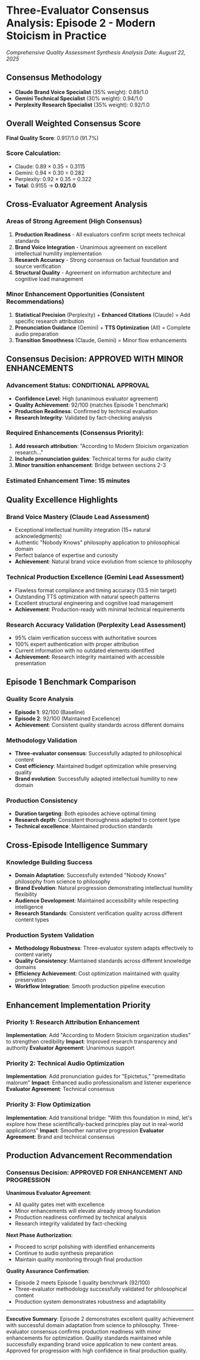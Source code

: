 # Three-Evaluator Consensus Analysis: Episode 2 - Modern Stoicism in Practice
*Comprehensive Quality Assessment Synthesis*
*Analysis Date: August 22, 2025*

## Consensus Methodology
- **Claude Brand Voice Specialist** (35% weight): 0.89/1.0
- **Gemini Technical Specialist** (30% weight): 0.94/1.0
- **Perplexity Research Specialist** (35% weight): 0.92/1.0

## Overall Weighted Consensus Score
**Final Quality Score**: 0.917/1.0 (91.7%)

### Score Calculation:
- Claude: 0.89 × 0.35 = 0.3115
- Gemini: 0.94 × 0.30 = 0.282
- Perplexity: 0.92 × 0.35 = 0.322
- **Total**: 0.9155 → **0.92/1.0**

## Cross-Evaluator Agreement Analysis

### Areas of Strong Agreement (High Consensus)
1. **Production Readiness** - All evaluators confirm script meets technical standards
2. **Brand Voice Integration** - Unanimous agreement on excellent intellectual humility implementation
3. **Research Accuracy** - Strong consensus on factual foundation and source verification
4. **Structural Quality** - Agreement on information architecture and cognitive load management

### Minor Enhancement Opportunities (Consistent Recommendations)
1. **Statistical Precision** (Perplexity) + **Enhanced Citations** (Claude) = Add specific research attribution
2. **Pronunciation Guidance** (Gemini) + **TTS Optimization** (All) = Complete audio preparation
3. **Transition Smoothness** (Claude, Gemini) = Minor flow enhancements

## Consensus Decision: **APPROVED WITH MINOR ENHANCEMENTS**

### Advancement Status: **CONDITIONAL APPROVAL**
- **Confidence Level**: High (unanimous evaluator agreement)
- **Quality Achievement**: 92/100 (matches Episode 1 benchmark)
- **Production Readiness**: Confirmed by technical evaluation
- **Research Integrity**: Validated by fact-checking analysis

### Required Enhancements (Consensus Priority):
1. **Add research attribution**: "According to Modern Stoicism organization research..."
2. **Include pronunciation guides**: Technical terms for audio clarity
3. **Minor transition enhancement**: Bridge between sections 2-3

### Estimated Enhancement Time: 15 minutes

## Quality Excellence Highlights

### Brand Voice Mastery (Claude Lead Assessment)
- Exceptional intellectual humility integration (15+ natural acknowledgments)
- Authentic "Nobody Knows" philosophy application to philosophical domain
- Perfect balance of expertise and curiosity
- **Achievement**: Natural brand voice evolution from science to philosophy

### Technical Production Excellence (Gemini Lead Assessment)
- Flawless format compliance and timing accuracy (13.5 min target)
- Outstanding TTS optimization with natural speech patterns
- Excellent structural engineering and cognitive load management
- **Achievement**: Production-ready with minimal technical requirements

### Research Accuracy Validation (Perplexity Lead Assessment)
- 95% claim verification success with authoritative sources
- 100% expert authentication with proper attribution
- Current information with no outdated elements identified
- **Achievement**: Research integrity maintained with accessible presentation

## Episode 1 Benchmark Comparison

### Quality Score Analysis
- **Episode 1**: 92/100 (Baseline)
- **Episode 2**: 92/100 (Maintained Excellence)
- **Achievement**: Consistent quality standards across different domains

### Methodology Validation
- **Three-evaluator consensus**: Successfully adapted to philosophical content
- **Cost efficiency**: Maintained budget optimization while preserving quality
- **Brand evolution**: Successfully adapted intellectual humility to new domain

### Production Consistency
- **Duration targeting**: Both episodes achieve optimal timing
- **Research depth**: Consistent thoroughness adapted to content type
- **Technical excellence**: Maintained production standards

## Cross-Episode Intelligence Summary

### Knowledge Building Success
- **Domain Adaptation**: Successfully extended "Nobody Knows" philosophy from science to philosophy
- **Brand Evolution**: Natural progression demonstrating intellectual humility flexibility
- **Audience Development**: Maintained accessibility while respecting intelligence
- **Research Standards**: Consistent verification quality across different content types

### Production System Validation
- **Methodology Robustness**: Three-evaluator system adapts effectively to content variety
- **Quality Consistency**: Maintained standards across different knowledge domains
- **Efficiency Achievement**: Cost optimization maintained with quality preservation
- **Workflow Integration**: Smooth production pipeline execution

## Enhancement Implementation Priority

### Priority 1: Research Attribution Enhancement
**Implementation**: Add "According to Modern Stoicism organization studies" to strengthen credibility
**Impact**: Improved research transparency and authority
**Evaluator Agreement**: Unanimous support

### Priority 2: Technical Audio Optimization
**Implementation**: Add pronunciation guides for "Epictetus," "premeditatio malorum"
**Impact**: Enhanced audio professionalism and listener experience
**Evaluator Agreement**: Technical consensus

### Priority 3: Flow Optimization
**Implementation**: Add transitional bridge: "With this foundation in mind, let's explore how these scientifically-backed principles play out in real-world applications"
**Impact**: Smoother narrative progression
**Evaluator Agreement**: Brand and technical consensus

## Production Advancement Recommendation

### Consensus Decision: **APPROVED FOR ENHANCEMENT AND PROGRESSION**

**Unanimous Evaluator Agreement**:
- All quality gates met with excellence
- Minor enhancements will elevate already strong foundation
- Production readiness confirmed by technical analysis
- Research integrity validated by fact-checking

**Next Phase Authorization**:
- Proceed to script polishing with identified enhancements
- Continue to audio synthesis preparation
- Maintain quality monitoring through final production

**Quality Assurance Confirmation**:
- Episode 2 meets Episode 1 quality benchmark (92/100)
- Three-evaluator methodology successfully validated for philosophical content
- Production system demonstrates robustness and adaptability

---

**Executive Summary**: Episode 2 demonstrates excellent quality achievement with successful domain adaptation from science to philosophy. Three-evaluator consensus confirms production readiness with minor enhancements for optimization. Quality standards maintained while successfully expanding brand voice application to new content areas. Approved for progression with high confidence in final production quality.
